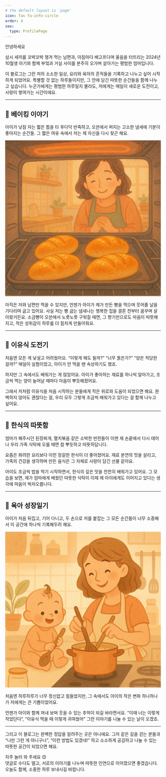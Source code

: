 ```yaml
---
# the default layout is 'page'
icon: fas fa-info-circle
order: 4
seo:
  type: ProfilePage
---
```


안녕하세요

삼시 세끼를 꼬박꼬박 챙겨 먹는 남편과,
아침마다 배고프다며 울음을 터뜨리는 2024년 10월생 아기와 함께
부엌과 거실 사이를 분주히 오가며 살아가는 평범한 엄마입니다.

이 블로그는 그런 저의 소소한 일상, 요리와 육아의 흔적들을 기록하고 나누고 싶어 시작하게 되었어요.
특별할 것 없는 하루들이지만, 그 안에 담긴 따뜻한 순간들을 함께 나누고 싶습니다.
누군가에게는 평범한 하루일지 몰라도, 저에게는 매일이 새로운 도전이고, 사랑이 쌓여가는 시간이에요.

---

## 🍞 베이킹 이야기

아이가 낮잠 자는 짧은 틈을 타 후다닥 반죽하고,
오븐에서 퍼지는 고소한 냄새에 기분이 좋아지는 순간들.
그 짧은 여유 속에서 저는 제 자신을 다시 찾곤 해요.

![소금빵과 오븐](/assets/img/2025-07-25-02.webp)

아직은 저와 남편만 먹을 수 있지만, 언젠가 아이가 제가 만든 빵을 먹으며 웃어줄 날을 기다리며 굽고 있어요.
사실 저는 빵 굽는 냄새나는 행복한 집을 결혼 전부터 꿈꾸며 살아왔거든요.
소금빵이 오븐에서 노릇노릇 구워질 때면, 그 향기만으로도 마음이 따뜻해지고,
작은 성취감이 하루를 더 힘차게 만들어줘요.

---

## 🥣 이유식 도전기

처음엔 모든 게 낯설고 어려웠어요.
“이렇게 해도 될까?” “너무 묽은가?” “양은 적당한 걸까?”
매일이 실험이었고, 아이가 안 먹을 땐 속상하기도 했죠.

하지만 그 속에서도 배워가는 게 많았어요.
아이가 좋아하는 재료를 하나씩 알아가고,
조금씩 먹는 양이 늘어날 때마다 마음이 뿌듯해졌어요.

그래서 저처럼 이유식을 처음 시작하는 분들에게
작은 위로와 도움이 되었으면 해요.
완벽하지 않아도 괜찮다는 걸,
우리 모두 그렇게 조금씩 배워가고 있다는 걸 함께 나누고 싶어요.

---

## 🍚 한식의 따뜻함

엄마가 해주시던 된장찌개, 멸치볶음 같은 소박한 반찬들이
이젠 제 손끝에서 다시 태어나 우리 가족 식탁에 오를 때면
참 뿌듯하고 따뜻하답니다.

요즘은 화려한 요리보다 이런 정갈한 한식이 더 좋아졌어요.
재료 본연의 맛을 살리고,
가족의 건강을 생각하며 만든 음식은
그 자체로 사랑이 담긴 선물 같아요.

아이도 조금씩 밥을 먹기 시작하면서,
한식의 깊은 맛을 천천히 배워가고 있어요.
그 모습을 보면, 제가 엄마에게 배웠던 따뜻한 식탁이
이제 제 아이에게도 이어지고 있다는 생각에 마음이 벅차오릅니다.

---

## 👶 육아 성장일기

아이가 처음 뒤집고, 기어 다니고,
두 손으로 저를 붙잡는 그 모든 순간들이 너무 소중해서
이 공간에 하나씩 기록해두려 해요.

![아이와 이유식 만드는 사진](/assets/img/2025-07-25-01.webp)

처음엔 하루하루가 너무 정신없고 힘들었지만,
그 속에서도 아이의 작은 변화 하나하나가
저에게는 큰 기쁨이었어요.

언젠가 아이와 함께 꺼내 보며 웃을 수 있는 추억이 되길 바라면서요.
“이때 너는 이렇게 작았단다”, “이유식 먹을 때 이렇게 귀여웠어”
그런 이야기를 나눌 수 있는 날이 오겠죠.

---

그리고 이 블로그는 완벽한 정답을 알려주는 곳은 아니에요.
그저 같은 길을 걷는 분들과 “나만 그런 게 아니구나”,
“이런 방법도 있겠네!” 하고
소소하게 공감하고 나눌 수 있는 따뜻한 공간이 되었으면 해요.

자주 놀러 와 주세요 😊  
댓글로 수다도 떨고, 서로의 이야기를 나누며
따뜻한 인연으로 이어졌으면 좋겠습니다.
오늘도 함께, 소중한 하루 보내시길 바랍니다.

